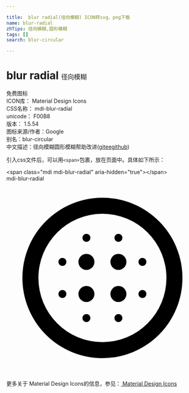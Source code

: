 ```yaml
---

title:  blur radial(径向模糊) ICON转svg、png下载
name: blur-radial
zhTips: 径向模糊,圆形模糊
tags: []
search: blur-circular

---
```


# blur radial  <small style="font-size: 60%;font-weight: 100">径向模糊</small>


<div class="detail-page">
<p>
<span><span class="badge-success badge">免费图标</span> </span>
<br/>
<span>
ICON库：
<span class="badge-secondary badge">Material Design Icons</span> 
</span>
<br/>
<span>
CSS名称：
<span class="badge-secondary badge">mdi-blur-radial</span> 
</span>
<br/>
<span>
unicode：
<span class="badge-secondary badge">F00B8</span> 
<copy-btn content='F00B8' btn-title=""></copy-btn>
<copy-btn :content='String.fromCodePoint(parseInt("F00B8", 16))' btn-title="复制U"></copy-btn>
</span>
<br/>
<span>
版本：
<span class="badge-secondary badge">1.5.54</span> 
</span>
<br/>
<span>图标来源/作者：<span class="badge-light badge">Google</span></span> 
<br/>
<span>别名：<span class="badge-light badge">blur-circular</span></span><br/><span class="zh-detail">中文描述：<span class="badge-primary badge">径向模糊</span><span class="badge-primary badge">圆形模糊</span><span class="help-link"><span>帮助改进</span>(<a href="https://gitee.com/liuwave/icon-helper/edit/master/json/material/blur-radial.json" target="_blank" rel="noopener noreferrer">gitee</a><a href="https://github.com/liuwave/icon-helper/edit/master/json/material/blur-radial.json" target="_blank" rel="noopener noreferrer">github</a></span>)</span><br/>
</p>
</div>
<div class="alert alert-dark">
  <i class="mdi mdi-blur-radial mdi-48px"></i>
  <i class="mdi mdi-blur-radial mdi-36px"></i>
  <i class="mdi mdi-blur-radial mdi-24px"></i>
  <i class="mdi mdi-blur-radial mdi-18px"></i>
</div>
<div>
  <p>引入css文件后，可以用<code>&lt;span&gt;</code>包裹，放在页面中。具体如下所示：    
  </p>
  <div class="alert alert-primary" style="font-size: 14px">
    &lt;span class="mdi mdi-blur-radial" aria-hidden="true"&gt;&lt;/span&gt;
    <copy-btn content='<span class="mdi mdi-blur-radial" aria-hidden="true"></span>'></copy-btn>
  </div>
  <div class="alert alert-secondary">
    <i class="mdi mdi-blur-radial"
    style="font-size: 24px"
    aria-hidden="true"></i> mdi-blur-radial
    <copy-btn content="mdi-blur-radial" btn-title="复制图标名称"></copy-btn>
  </div>
</div>
<div id="svg" class="svg-wrap">
<svg xmlns="http://www.w3.org/2000/svg" viewBox="0 0 24 24"><path d="M14,13A1,1 0 0,0 13,14A1,1 0 0,0 14,15A1,1 0 0,0 15,14A1,1 0 0,0 14,13M14,16.5A0.5,0.5 0 0,0 13.5,17A0.5,0.5 0 0,0 14,17.5A0.5,0.5 0 0,0 14.5,17A0.5,0.5 0 0,0 14,16.5M12,20A8,8 0 0,1 4,12A8,8 0 0,1 12,4A8,8 0 0,1 20,12A8,8 0 0,1 12,20M12,2A10,10 0 0,0 2,12A10,10 0 0,0 12,22A10,10 0 0,0 22,12A10,10 0 0,0 12,2M17,9.5A0.5,0.5 0 0,0 16.5,10A0.5,0.5 0 0,0 17,10.5A0.5,0.5 0 0,0 17.5,10A0.5,0.5 0 0,0 17,9.5M17,13.5A0.5,0.5 0 0,0 16.5,14A0.5,0.5 0 0,0 17,14.5A0.5,0.5 0 0,0 17.5,14A0.5,0.5 0 0,0 17,13.5M14,7.5A0.5,0.5 0 0,0 14.5,7A0.5,0.5 0 0,0 14,6.5A0.5,0.5 0 0,0 13.5,7A0.5,0.5 0 0,0 14,7.5M14,9A1,1 0 0,0 13,10A1,1 0 0,0 14,11A1,1 0 0,0 15,10A1,1 0 0,0 14,9M10,7.5A0.5,0.5 0 0,0 10.5,7A0.5,0.5 0 0,0 10,6.5A0.5,0.5 0 0,0 9.5,7A0.5,0.5 0 0,0 10,7.5M7,13.5A0.5,0.5 0 0,0 6.5,14A0.5,0.5 0 0,0 7,14.5A0.5,0.5 0 0,0 7.5,14A0.5,0.5 0 0,0 7,13.5M10,16.5A0.5,0.5 0 0,0 9.5,17A0.5,0.5 0 0,0 10,17.5A0.5,0.5 0 0,0 10.5,17A0.5,0.5 0 0,0 10,16.5M7,9.5A0.5,0.5 0 0,0 6.5,10A0.5,0.5 0 0,0 7,10.5A0.5,0.5 0 0,0 7.5,10A0.5,0.5 0 0,0 7,9.5M10,13A1,1 0 0,0 9,14A1,1 0 0,0 10,15A1,1 0 0,0 11,14A1,1 0 0,0 10,13M10,9A1,1 0 0,0 9,10A1,1 0 0,0 10,11A1,1 0 0,0 11,10A1,1 0 0,0 10,9Z" /></svg>
</div>
<detail full-name='mdi-blur-radial'></detail>
    
<div><p>更多关于 Material Design Icons的信息，参见：<a target="_blank" href="https://iconhelper.cn/material.html"> Material Design Icons</a>
</p></div>
